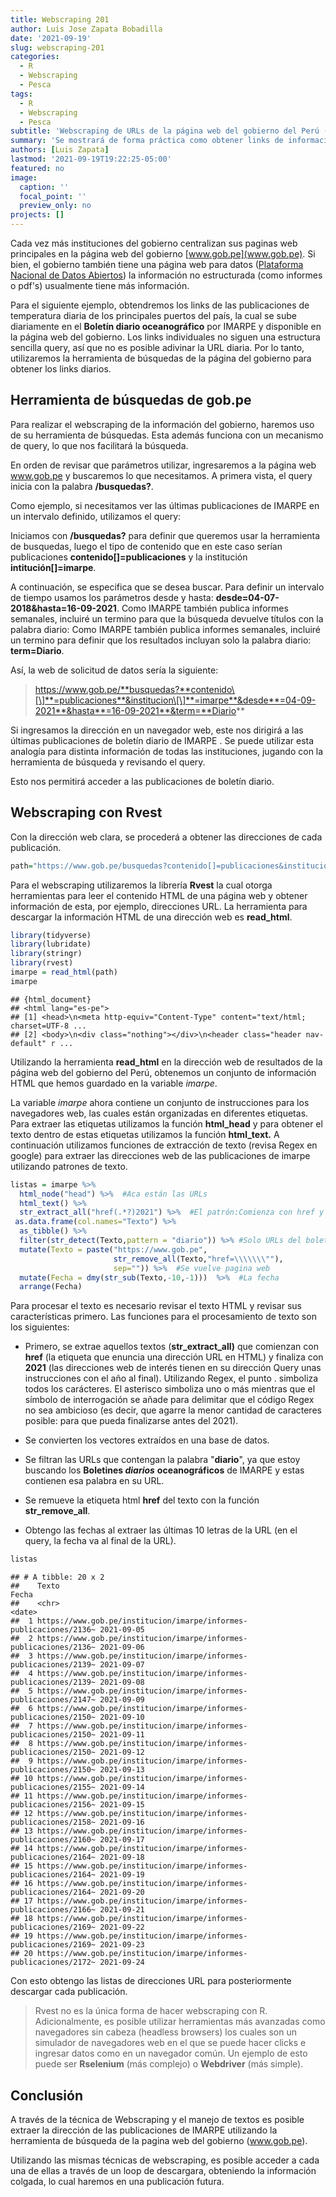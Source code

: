 ```yaml
---
title: Webscraping 201
author: Luis Jose Zapata Bobadilla
date: '2021-09-19'
slug: webscraping-201
categories:
  - R
  - Webscraping
  - Pesca
tags:
  - R
  - Webscraping
  - Pesca
subtitle: 'Webscraping de URLs de la página web del gobierno del Perú (gob.pe)'
summary: 'Se mostrará de forma práctica como obtener links de información utilizando la herramienta de búsqueda de la página web del gobierno peruano (gob.pe)'
authors: [Luis Zapata]
lastmod: '2021-09-19T19:22:25-05:00'
featured: no
image:
  caption: ''
  focal_point: ''
  preview_only: no
projects: []
---
```


Cada vez más instituciones del gobierno centralizan sus paginas web principales en la página web del gobierno [www.gob.pe](www.gob.pe). Si bien, el gobierno también tiene una página web para datos ([Plataforma Nacional de Datos Abiertos](https://www.datosabiertos.gob.pe/)) la información no estructurada (como informes o pdf's) usualmente tiene más información.

Para el siguiente ejemplo, obtendremos los links de las publicaciones de temperatura diaria de los principales puertos del país, la cual se sube diariamente en el **Boletín diario oceanográfico** por IMARPE y disponible en la página web del gobierno. Los links individuales no siguen una estructura sencilla query, así que no es posible adivinar la URL diaria. Por lo tanto, utilizaremos la herramienta de búsquedas de la página del gobierno para obtener los links diarios.

## Herramienta de búsquedas de gob.pe

Para realizar el webscraping de la información del gobierno, haremos uso de su herramienta de búsquedas. Esta además funciona con un mecanismo de query, lo que nos facilitará la búsqueda.

En orden de revisar que parámetros utilizar, ingresaremos a la página web www.gob.pe y buscaremos lo que necesitamos. A primera vista, el query inicia con la palabra **/busquedas?**.

Como ejemplo, si necesitamos ver las últimas publicaciones de IMARPE en un intervalo definido, utilizamos el query:

Iniciamos con **/busquedas?** para definir que queremos usar la herramienta de busquedas, luego el tipo de contenido que en este caso serían publicaciones **contenido\[\]=publicaciones** y la institución **intitución\[\]=imarpe**.

A continuación, se especifica que se desea buscar. Para definir un intervalo de tiempo usamos los parámetros desde y hasta: **desde=04-07-2018&hasta=16-09-2021**. Como IMARPE también publica informes semanales, incluiré un termino para que la búsqueda devuelve títulos con la palabra diario: Como IMARPE también publica informes semanales, incluiré un termino para definir que los resultados incluyan solo la palabra diario: **term=Diario**.

Así, la web de solicitud de datos sería la siguiente:

> https://www.gob.pe/**busquedas?**contenido\[\]**=publicaciones**&institucion\[\]**=imarpe**&desde**=04-09-2021**&hasta**=16-09-2021**&term=**Diario**

Si ingresamos la dirección en un navegador web, este nos dirigirá a las últimas publicaciones de boletín diario de IMARPE . Se puede utilizar esta analogía para distinta información de todas las instituciones, jugando con la herramienta de búsqueda y revisando el query.

Esto nos permitirá acceder a las publicaciones de boletín diario.

## Webscraping con Rvest

Con la dirección web clara, se procederá a obtener las direcciones de cada publicación.


```r
path="https://www.gob.pe/busquedas?contenido[]=publicaciones&institucion[]=imarpe&reason=sheet&sheet=1"
```

Para el webscraping utilizaremos la librería **Rvest** la cual otorga herramientas para leer el contenido HTML de una página web y obtener información de esta, por ejemplo, direcciones URL. La herramienta para descargar la información HTML de una dirección web es **read_html**.


```r
library(tidyverse)
library(lubridate)
library(stringr)
library(rvest)
imarpe = read_html(path)
imarpe
```

```
## {html_document}
## <html lang="es-pe">
## [1] <head>\n<meta http-equiv="Content-Type" content="text/html; charset=UTF-8 ...
## [2] <body>\n<div class="nothing"></div>\n<header class="header nav-default" r ...
```

Utilizando la herramienta **read_html** en la dirección web de resultados de la página web del gobierno del Perú, obtenemos un conjunto de información HTML que hemos guardado en la variable *imarpe*.

La variable *imarpe* ahora contiene un conjunto de instrucciones para los navegadores web, las cuales están organizadas en diferentes etiquetas. Para extraer las etiquetas utilizamos la función **html_head** y para obtener el texto dentro de estas etiquetas utilizamos la función **html_text.** A continuación utilizamos funciones de extracción de texto (revisa Regex en google) para extraer las direcciones web de las publicaciones de imarpe utilizando patrones de texto.


```r
listas = imarpe %>% 
  html_node("head") %>%  #Aca están las URLs
  html_text() %>% 
  str_extract_all("href(.*?)2021") %>%  #El patrón:Comienza con href y acaba en 2021
 as.data.frame(col.names="Texto") %>% 
  as_tibble() %>% 
  filter(str_detect(Texto,pattern = "diario")) %>% #Solo URLs del boletin diario
  mutate(Texto = paste("https://www.gob.pe",
                       str_remove_all(Texto,"href=\\\\\\\""),
                       sep="")) %>%  #Se vuelve pagina web
  mutate(Fecha = dmy(str_sub(Texto,-10,-1)))  %>%  #La fecha
  arrange(Fecha)
```

Para procesar el texto es necesario revisar el texto HTML y revisar sus características primero. Las funciones para el procesamiento de texto son los siguientes:

-   Primero, se extrae aquellos textos (**str_extract_all)** que comienzan con **href** (la etiqueta que enuncia una dirección URL en HTML) y finaliza con **2021** (las direcciones web de interés tienen en su dirección Query unas instrucciones con el año al final). Utilizando Regex, el punto . simboliza todos los carácteres. El asterisco simboliza uno o más mientras que el símbolo de interrogación se añade para delimitar que el código Regex no sea ambicioso (es decir, que agarre la menor cantidad de caracteres posible: para que pueda finalizarse antes del 2021).

-   Se convierten los vectores extraídos en una base de datos.

-   Se filtran las URLs que contengan la palabra "**diario**", ya que estoy buscando los **Boletines *diarios*** **oceanográficos** de IMARPE y estas contienen esa palabra en su URL.

-   Se remueve la etiqueta html **href** del texto con la función **str_remove_all**.

-   Obtengo las fechas al extraer las últimas 10 letras de la URL (en el query, la fecha va al final de la URL).


```r
listas
```

```
## # A tibble: 20 x 2
##    Texto                                                              Fecha     
##    <chr>                                                              <date>    
##  1 https://www.gob.pe/institucion/imarpe/informes-publicaciones/2136~ 2021-09-05
##  2 https://www.gob.pe/institucion/imarpe/informes-publicaciones/2136~ 2021-09-06
##  3 https://www.gob.pe/institucion/imarpe/informes-publicaciones/2139~ 2021-09-07
##  4 https://www.gob.pe/institucion/imarpe/informes-publicaciones/2139~ 2021-09-08
##  5 https://www.gob.pe/institucion/imarpe/informes-publicaciones/2147~ 2021-09-09
##  6 https://www.gob.pe/institucion/imarpe/informes-publicaciones/2150~ 2021-09-10
##  7 https://www.gob.pe/institucion/imarpe/informes-publicaciones/2150~ 2021-09-11
##  8 https://www.gob.pe/institucion/imarpe/informes-publicaciones/2150~ 2021-09-12
##  9 https://www.gob.pe/institucion/imarpe/informes-publicaciones/2150~ 2021-09-13
## 10 https://www.gob.pe/institucion/imarpe/informes-publicaciones/2155~ 2021-09-14
## 11 https://www.gob.pe/institucion/imarpe/informes-publicaciones/2156~ 2021-09-15
## 12 https://www.gob.pe/institucion/imarpe/informes-publicaciones/2158~ 2021-09-16
## 13 https://www.gob.pe/institucion/imarpe/informes-publicaciones/2160~ 2021-09-17
## 14 https://www.gob.pe/institucion/imarpe/informes-publicaciones/2164~ 2021-09-18
## 15 https://www.gob.pe/institucion/imarpe/informes-publicaciones/2164~ 2021-09-19
## 16 https://www.gob.pe/institucion/imarpe/informes-publicaciones/2164~ 2021-09-20
## 17 https://www.gob.pe/institucion/imarpe/informes-publicaciones/2166~ 2021-09-21
## 18 https://www.gob.pe/institucion/imarpe/informes-publicaciones/2169~ 2021-09-22
## 19 https://www.gob.pe/institucion/imarpe/informes-publicaciones/2169~ 2021-09-23
## 20 https://www.gob.pe/institucion/imarpe/informes-publicaciones/2172~ 2021-09-24
```

Con esto obtengo las listas de direcciones URL para posteriormente descargar cada publicación.

> Rvest no es la única forma de hacer webscraping con R. Adicionalmente, es posible utilizar herramientas más avanzadas como navegadores sin cabeza (headless browsers) los cuales son un simulador de navegadores web en el que se puede hacer clicks e ingresar datos como en un navegador común. Un ejemplo de esto puede ser **Rselenium** (más complejo) o **Webdriver** (más simple).

## Conclusión 

A través de la técnica de Webscraping y el manejo de textos es posible extraer la dirección de las publicaciones de IMARPE utilizando la herramienta de búsqueda de la pagina web del gobierno (www.gob.pe).

Utilizando las mismas técnicas de webscraping, es posible acceder a cada una de ellas a través de un loop de descargara, obteniendo la información colgada, lo cual haremos en una publicación futura.
